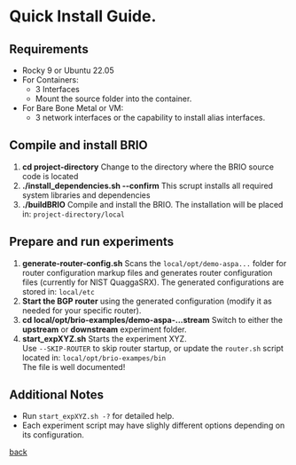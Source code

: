 # Quick Install Guide.

## Requirements
* Rocky 9 or Ubuntu 22.05
* For Containers: 
  * 3 Interfaces
  * Mount the source folder into the container.
* For Bare Bone Metal or VM:
  * 3 network interfaces or the capability to install alias interfaces. 

## Compile and install BRIO

1) **cd project-directory**
   Change to the directory where the BRIO source code is located
2) **./install_dependencies.sh --confirm**
   This scrupt installs all required system libraries and dependencies
3) **./buildBRIO**
   Compile and install the BRIO. The installation will be placed in:
   ```project-directory/local```

## Prepare and run experiments
1) **generate-router-config.sh**
   Scans the ```local/opt/demo-aspa...``` folder for router configuration markup
   files and generates router configuration files (currently for NIST QuaggaSRX).
   The generated configurations are stored in:
   ```local/etc```
2) **Start the BGP router** using the generated configuration (modify it as needed
   for your specific router).
3) **cd local/opt/brio-examples/demo-aspa-...stream**
   Switch to either the **upstream** or **downstream** experiment folder.
4) **start_expXYZ.sh** 
   Starts the experiment XYZ.  
   Use ```--SKIP-ROUTER``` to skip router startup, or update the ```router.sh```
   script located in: ```local/opt/brio-exampes/bin```  
   The file is well documented!

## Additional Notes
* Run ```start_expXYZ.sh -?``` for detailed help.
* Each experiment script may have slighly different options depending on its 
  configuration.

[back](README.md)